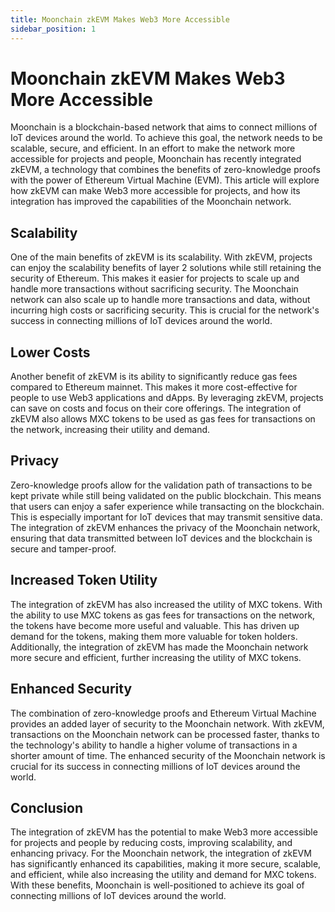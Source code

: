 ```yaml
---
title: Moonchain zkEVM Makes Web3 More Accessible
sidebar_position: 1
---
```


# Moonchain zkEVM Makes Web3 More Accessible

Moonchain is a blockchain-based network that aims to connect millions of IoT devices around the world. To achieve this goal, the network needs to be scalable, secure, and efficient. In an effort to make the network more accessible for projects and people, Moonchain has recently integrated zkEVM, a technology that combines the benefits of zero-knowledge proofs with the power of Ethereum Virtual Machine (EVM). This article will explore how zkEVM can make Web3 more accessible for projects, and how its integration has improved the capabilities of the Moonchain network.

## Scalability

One of the main benefits of zkEVM is its scalability. With zkEVM, projects can enjoy the scalability benefits of layer 2 solutions while still retaining the security of Ethereum. This makes it easier for projects to scale up and handle more transactions without sacrificing security. The Moonchain network can also scale up to handle more transactions and data, without incurring high costs or sacrificing security. This is crucial for the network's success in connecting millions of IoT devices around the world.

## Lower Costs

Another benefit of zkEVM is its ability to significantly reduce gas fees compared to Ethereum mainnet. This makes it more cost-effective for people to use Web3 applications and dApps. By leveraging zkEVM, projects can save on costs and focus on their core offerings. The integration of zkEVM also allows MXC tokens to be used as gas fees for transactions on the network, increasing their utility and demand.

## Privacy

Zero-knowledge proofs allow for the validation path of transactions to be kept private while still being validated on the public blockchain. This means that users can enjoy a safer experience while transacting on the blockchain. This is especially important for IoT devices that may transmit sensitive data. The integration of zkEVM enhances the privacy of the Moonchain network, ensuring that data transmitted between IoT devices and the blockchain is secure and tamper-proof.

## Increased Token Utility

The integration of zkEVM has also increased the utility of MXC tokens. With the ability to use MXC tokens as gas fees for transactions on the network, the tokens have become more useful and valuable. This has driven up demand for the tokens, making them more valuable for token holders. Additionally, the integration of zkEVM has made the Moonchain network more secure and efficient, further increasing the utility of MXC tokens.

## Enhanced Security

The combination of zero-knowledge proofs and Ethereum Virtual Machine provides an added layer of security to the Moonchain network. With zkEVM, transactions on the Moonchain network can be processed faster, thanks to the technology's ability to handle a higher volume of transactions in a shorter amount of time. The enhanced security of the Moonchain network is crucial for its success in connecting millions of IoT devices around the world.

## Conclusion

The integration of zkEVM has the potential to make Web3 more accessible for projects and people by reducing costs, improving scalability, and enhancing privacy. For the Moonchain network, the integration of zkEVM has significantly enhanced its capabilities, making it more secure, scalable, and efficient, while also increasing the utility and demand for MXC tokens. With these benefits, Moonchain is well-positioned to achieve its goal of connecting millions of IoT devices around the world.
